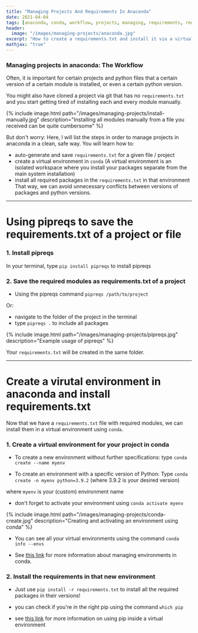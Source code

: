 ```yaml
---
title: "Managing Projects And Requirements In Anaconda"
date: 2021-04-04
tags: [anaconda, conda, workflow, projects, managing, requirements, requirements.txt]
header:
  image: "/images/managing-projects/anaconda.jpg"
excerpt: "How to create a requirements.txt and install it via a virtualenv in conda"
mathjax: "true"
---
```



### Managing projects in anaconda: The Workflow

Often, it is important for certain projects and python files that a certain version of a certain module is installed, or even a certain python version. 

You might also have cloned a project via git that has no `requirements.txt` and you start getting tired of installing each and every module manually.


{% include image.html path="/images/managing-projects/install-manually.jpg" description="Installing all modules manually from a file you received can be quite cumbersome" %}




But don't worry: Here, I will list the steps in order to manage projects in anaconda in a clean, safe way.
You will learn how to:
- auto-generate and save `requirements.txt` for a given file / project
- create a virtual environment in `conda`
(A virtual environment is an isolated workspace where you install your packages separate from the main system installation)
- install all required packages in the `requirements.txt` in that environment
That way, we can avoid unnecessary conflicts between versions of packages and python versions. 

***

# Using pipreqs to save the requirements.txt of a project or file
### 1. Install pipreqs
In your terminal, type `pip install pipreqs` to install pipreqs

### 2. Save the required modules as requirements.txt of a project
- Using the pipreqs command `pipreqs /path/to/project`

Or:
- navigate to the folder of the project in the terminal
- type `pipreqs .` to include all packages


{% include image.html path="/images/managing-projects/pipreqs.jpg" description="Example usage of pipreqs" %}

Your `requirements.txt` will be created in the same folder.

*** 

# Create a virutal environment in anaconda and install requirements.txt

Now that we have a `requirements.txt` file with required modules, we can install them in a virtual environment using `conda`.

### 1. Create a virtual environment for your project in conda
* To create a new environment without further specifications:
    type `conda create --name myenv`

* To create an environment with a specific version of Python:
    Type `conda create -n myenv python=3.9.2` (where 3.9.2 is your desired version)

where `myenv` is your (custom) environment name

* don't forget to activate your environment using `conda activate myenv`

{% include image.html path="/images/managing-projects/conda-create.jpg" description="Creating and activating an environment using conda" %}

* You can see all your virtual environments using the command `conda info --envs`

* See [this link](https://docs.conda.io/projects/conda/en/latest/user-guide/tasks/manage-environments.html) for more information about managing environments in conda.


### 2. Install the requirements in that new environment

* Just use `pip install -r requirements.txt` to install all the required packages in their versions!

* you can check if you're in the right pip using the command `which pip`

* see [this link](https://docs.conda.io/projects/conda/en/latest/user-guide/tasks/manage-environments.html#pip-in-env) for more information on using pip inside a virtual environment